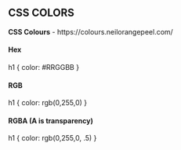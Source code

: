 <h2>CSS COLORS</h2>
<strong>CSS Colours</strong> - https://colours.neilorangepeel.com/
<br>
<h4>Hex</h3>
<p>
h1 {
  color: #RRGGBB
}
</p>
<h4>RGB</h3>
<p>
h1 {
  color: rgb(0,255,0)
}
</p>
<h4>RGBA (A is transparency)</h3>
<p>
h1 {
  color: rgb(0,255,0, .5)
}
</p>

